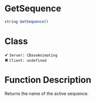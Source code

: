 # GetSequence
```js	
string GetSequence()
```
# Class
✔ `Server: CBaseAnimating`  
✖ `Client: undefined`  

# Function Description
Returns the name of the active sequence.

